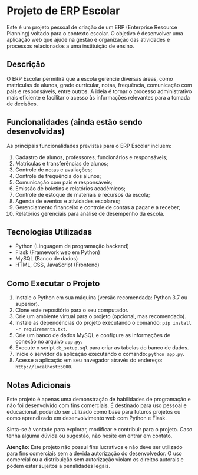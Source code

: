 # Projeto de ERP Escolar

Este é um projeto pessoal de criação de um ERP (Enterprise Resource Planning) voltado para o contexto escolar. O objetivo é desenvolver uma aplicação web que ajude na gestão e organização das atividades e processos relacionados a uma instituição de ensino.

## Descrição

O ERP Escolar permitirá que a escola gerencie diversas áreas, como matrículas de alunos, grade curricular, notas, frequência, comunicação com pais e responsáveis, entre outros. A ideia é tornar o processo administrativo mais eficiente e facilitar o acesso às informações relevantes para a tomada de decisões.

## Funcionalidades (ainda estão sendo desenvolvidas)

As principais funcionalidades previstas para o ERP Escolar incluem:

1. Cadastro de alunos, professores, funcionários e responsáveis;
2. Matrículas e transferências de alunos;
3. Controle de notas e avaliações;
4. Controle de frequência dos alunos;
5. Comunicação com pais e responsáveis;
6. Emissão de boletins e relatórios acadêmicos;
7. Controle de estoque de materiais e recursos da escola;
8. Agenda de eventos e atividades escolares;
9. Gerenciamento financeiro e controle de contas a pagar e a receber;
10. Relatórios gerenciais para análise de desempenho da escola.

## Tecnologias Utilizadas

- Python (Linguagem de programação backend)
- Flask (Framework web em Python)
- MySQL (Banco de dados)
- HTML, CSS, JavaScript (Frontend)

## Como Executar o Projeto

1. Instale o Python em sua máquina (versão recomendada: Python 3.7 ou superior).
2. Clone este repositório para o seu computador.
3. Crie um ambiente virtual para o projeto (opcional, mas recomendado).
4. Instale as dependências do projeto executando o comando: `pip install -r requirements.txt`.
5. Crie um banco de dados MySQL e configure as informações de conexão no arquivo `app.py`.
6. Execute o script `db_setup.sql` para criar as tabelas do banco de dados.
7. Inicie o servidor da aplicação executando o comando: `python app.py`.
8. Acesse a aplicação em seu navegador através do endereço: `http://localhost:5000`.

## Notas Adicionais

Este projeto é apenas uma demonstração de habilidades de programação e não foi desenvolvido com fins comerciais. É destinado para uso pessoal e educacional, podendo ser utilizado como base para futuros projetos ou como aprendizado em desenvolvimento web com Python e Flask.

Sinta-se à vontade para explorar, modificar e contribuir para o projeto. Caso tenha alguma dúvida ou sugestão, não hesite em entrar em contato.

**Atenção**: Este projeto não possui fins lucrativos e não deve ser utilizado para fins comerciais sem a devida autorização do desenvolvedor. O uso comercial ou a distribuição sem autorização violam os direitos autorais e podem estar sujeitos a penalidades legais.
